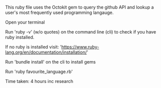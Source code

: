 This ruby file uses the Octokit gem to query the github API and lookup a user's most frequently used programming langauge.

Open your terminal

Run 'ruby -v' (w/o quotes) on the command line (cli) to check if you have ruby installed.

If no ruby is installed visit: 
'https://www.ruby-lang.org/en/documentation/installation/'

Run 'bundle install' on the cli to install gems

Run 'ruby favourite_language.rb'

Time taken: 4 hours inc research

